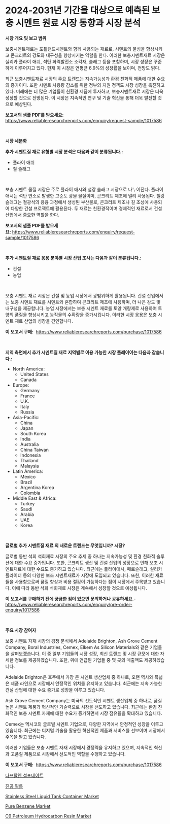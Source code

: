 <p><h1>2024-2031년 기간을 대상으로 예측된 보충 시멘트 원료 시장 동향과 시장 분석</h1></p><p><strong>시장 개요 및 보고 범위</strong></p>
<p><p>보충시멘트재료는 포틀랜드시멘트와 함께 사용되는 재료로, 시멘트의 물성을 향상시키고 콘크리트의 강도와 내구성을 향상시키는 역할을 한다. 이러한 보충시멘트재료 시장은 실리카 플라이 애쉬, 석탄 화력발전소 소각재, 슬래그 등을 포함하며, 시장 성장은 꾸준하게 이루어지고 있다. 현재 이 시장은 연평균 6.9%의 성장률을 보이며, 전망도 밝다.</p><p>최근 보충시멘트재료 시장의 주요 트렌드는 지속가능성과 환경 친화적 제품에 대한 수요의 증가이다. 또한 시멘트 사용량 감소를 위한 정부의 지원 정책도 시장 성장을 촉진하고 있다. 미래에는 더 많은 기업들이 친환경 제품에 투자하고, 보충시멘트재료 시장은 더욱 성장할 것으로 전망된다. 이 시장은 지속적인 연구 및 기술 혁신을 통해 더욱 발전할 것으로 예상된다.</p></p>
<p><strong>보고서의 샘플 PDF를 받으세요:</strong> <a href="https://www.reliableresearchreports.com/enquiry/request-sample/1017586">https://www.reliableresearchreports.com/enquiry/request-sample/1017586</a></p>
<p>&nbsp;</p>
<p><strong>시장 세분화</strong></p>
<p><strong>추가 시멘트질 재료 유형별 시장 분석은 다음과 같이 분류됩니다.:</strong></p>
<p><ul><li>플라이 애쉬</li><li>철 슬래그</li></ul></p>
<p>&nbsp;</p>
<p><p>보충 시멘트 물질 시장은 주로 플라이 애시와 철강 슬래그 시장으로 나누어진다. 플라이 애시는 석탄 연소로 발생한 고순도 광물 물질이며, 콘크리트 제조에 널리 사용된다. 철강 슬래그는 철광석의 용융 과정에서 생성된 부산물로, 콘크리트 제조나 길 조성에 사용되어 다양한 건설 프로젝트에 활용된다. 두 재료는 친환경적이며 경제적인 재료로서 건설 산업에서 중요한 역할을 한다.</p></p>
<p><strong>보고서의 샘플 PDF를 받으세요:</strong>&nbsp;<a href="https://www.reliableresearchreports.com/enquiry/request-sample/1017586">https://www.reliableresearchreports.com/enquiry/request-sample/1017586</a></p>
<p>&nbsp;</p>
<p><strong> 추가 시멘트질 재료 응용 분야별 시장 산업 조사는 다음과 같이 분류됩니다.:</strong></p>
<p><ul><li>건설</li><li>농업</li></ul></p>
<p>&nbsp;</p>
<p><p>보충 시멘트 재료 시장은 건설 및 농업 시장에서 광범위하게 활용됩니다. 건설 산업에서는 보충 시멘트 재료를 시멘트와 혼합하여 콘크리트 제조에 사용하며, 더 나은 강도 및 내구성을 제공합니다. 농업 시장에서는 보충 시멘트 재료를 토양 개량제로 사용하여 토양의 품질을 향상시키고 농작물의 수확량을 증가시킵니다. 이러한 시장 응용은 보충 시멘트 재료 산업의 성장을 견인합니다.</p></p>
<p><strong>이 보고서 구매:</strong>&nbsp; <a href="https://www.reliableresearchreports.com/purchase/1017586">https://www.reliableresearchreports.com/purchase/1017586</a></p>
<p>&nbsp;</p>
<p><strong>지역 측면에서 추가 시멘트질 재료 지역별로 이용 가능한 시장 플레이어는 다음과 같습니다.:</strong></p>
<p><ul>
    <li>
        North America:
        <ul>
            <li>United States</li>
            <li>Canada</li>
        </ul>
    </li>
    <li>
        Europe:
        <ul>
            <li>Germany</li>
            <li>France</li>
            <li>U.K.</li>
            <li>Italy</li>
            <li>Russia</li>
        </ul>
    </li>
    <li>
        Asia-Pacific:
        <ul>
            <li>China</li>
            <li>Japan</li>
            <li>South Korea</li>
            <li>India</li>
            <li>Australia</li>
            <li>China Taiwan</li>
            <li>Indonesia</li>
            <li>Thailand</li>
            <li>Malaysia</li>
        </ul>
    </li>
    <li>
        Latin America:
        <ul>
            <li>Mexico</li>
            <li>Brazil</li>
            <li>Argentina Korea</li>
            <li>Colombia</li>
        </ul>
    </li>
    <li>
        Middle East & Africa:
        <ul>
            <li>Turkey</li>
            <li>Saudi</li>
            <li>Arabia</li>
            <li>UAE</li>
            <li>Korea</li>
        </ul>
    </li>
    </ul></p>
<p>&nbsp;</p>
<p><strong>글로벌 추가 시멘트질 재료 의 새로운 트렌드는 무엇입니까? 시장?</strong></p>
<p><p>글로벌 동반 석회 석회재료 시장의 주요 추세 중 하나는 지속가능성 및 환경 친화적 솔루션에 대한 수요 증가입니다. 또한, 콘크리트 생산 및 건설 산업의 성장으로 인해 보조 시멘트재료에 대한 수요도 증가하고 있습니다. 최근에는 플라이애시, 페로슬래그, 실리카 플라이더 등의 다양한 보조 시멘트재료가 시장에 도입되고 있습니다. 또한, 이러한 재료들을 사용함으로써 품질 향상과 비용 절감이 가능하다는 점이 시장에서 주목받고 있습니다. 이에 따라 동반 석회 석회재료 시장은 계속해서 성장할 것으로 예상됩니다.</p></p>
<p><strong>이 보고서를 구매하기 전에 궁금한 점이 있으면 문의하거나 공유하세요.</strong>- <a href="https://www.reliableresearchreports.com/enquiry/pre-order-enquiry/1017586">https://www.reliableresearchreports.com/enquiry/pre-order-enquiry/1017586</a></p>
<p>&nbsp;</p>
<p><strong>주요 시장 참여자</strong></p>
<p><p>보충 시멘트 자재 시장의 경쟁 분석에서 Adelaide Brighton, Ash Grove Cement Company, Boral Industries, Cemex, Elkem As Silicon Materials와 같은 기업들을 살펴보겠습니다. 이 중 일부 기업들의 시장 성장, 최신 트렌드 및 시장 규모에 대한 자세한 정보를 제공하겠습니다. 또한, 위에 언급된 기업들 중 몇 곳의 매출액도 제공하겠습니다.</p><p>Adelaide Brighton은 호주에서 가장 큰 시멘트 생산업체 중 하나로, 오랜 역사와 폭넓은 제품 라인으로 시장에서 안정적인 위치를 유지하고 있습니다. 최근에는 지속 가능한 건설 산업에 대한 수요 증가로 성장을 이루고 있습니다.</p><p>Ash Grove Cement Company는 미국의 선도적인 시멘트 생산업체 중 하나로, 품질 높은 시멘트 제품과 혁신적인 기술력으로 시장을 선도하고 있습니다. 최근에는 환경 친화적인 보충 시멘트 자재에 대한 수요가 증가하면서 시장 점유율을 확대하고 있습니다.</p><p>Cemex는 멕시코의 글로벌 시멘트 기업으로, 다양한 지역에서 안정적인 성장을 이루고 있습니다. 최근에는 디지털 기술을 활용한 혁신적인 제품과 서비스를 선보이며 시장에서 주목을 받고 있습니다.</p><p>이러한 기업들은 보충 시멘트 자재 시장에서 경쟁력을 유지하고 있으며, 지속적인 혁신과 고품질 제품으로 시장에서 선도적인 역할을 수행하고 있습니다.</p></p>
<p><strong>이 보고서 구매:</strong>&nbsp;&nbsp;<a href="https://www.reliableresearchreports.com/purchase/1017586">https://www.reliableresearchreports.com/purchase/1017586</a></p>
<p><p><a href="https://github.com/bunxhcci35271755/Market-Research-Report-List-1/blob/main/2305345189130.md">나프탈렌 설포네이트</a></p><p><a href="https://medium.com/@bentleemidoriestelle7o/%EC%A7%84%EA%B3%B5-%ED%95%84%EB%A6%84-%EC%8B%9C%EC%9E%A5%EC%9D%80-%EC%8B%9C%EC%9E%A5-%EC%A0%90%EC%9C%A0%EC%9C%A8-%ED%81%AC%EA%B8%B0-%EB%B0%8F-2031%EB%85%84%EA%B9%8C%EC%A7%80-%EC%98%88%EC%83%81%EB%90%98%EB%8A%94-%EC%98%88%EC%B8%A1%EC%97%90-%EC%B4%88%EC%A0%90%EC%9D%84-%EB%A7%9E%EC%B6%A5%EB%8B%88%EB%8B%A4-700945260430">진공 필름</a></p><p><a href="https://github.com/Chiragrp22/Market-Research-Report-List-3/blob/main/stainless-steel-liquid-tank-container-market.md">Stainless Steel Liquid Tank Container Market</a></p><p><a href="https://issuu.com/reportprime-2/docs/pure-benzene-market-size-2030.pptx">Pure Benzene Market</a></p><p><a href="https://issuu.com/reportprime-2/docs/c9-petroleum-hydrocarbon-resin-market-size-2030.pp">C9 Petroleum Hydrocarbon Resin Market</a></p></p>
